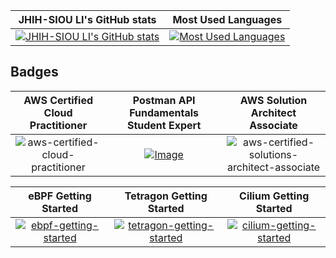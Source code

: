 JHIH-SIOU LI's GitHub stats | Most Used Languages
 :---:                             | :---:
[![JHIH-SIOU LI's GitHub stats](https://github-readme-stats.vercel.app/api?username=pedestrianlove&count_private=true&show_icons=true&include_all_commits=true&theme=github_dark&hide_title=true)](https://github.com/anuraghazra/github-readme-stats) | [![Most Used Languages](https://github-readme-stats.vercel.app/api/top-langs/?username=pedestrianlove&langs_count=10&layout=compact&theme=github_dark&hide_title=true)](https://github.com/anuraghazra/github-readme-stats)

## Badges
AWS Certified Cloud Practitioner  | Postman API Fundamentals Student Expert | AWS Solution Architect Associate | 
:---: | :---: | :---: |
![aws-certified-cloud-practitioner](https://github.com/pedestrianlove/pedestrianlove/assets/37164678/ab5dc456-9b46-4526-95db-825435282818) | [![Image](https://github.com/pedestrianlove/pedestrianlove/assets/37164678/a984cd3c-7c80-4185-baa4-95792876eac1)](https://badgr.com/public/assertions/nT6mqaYcQnWq07RWTCSMyA?identity__email=jsli@linux.com) | ![aws-certified-solutions-architect-associate](https://github.com/pedestrianlove/pedestrianlove/assets/37164678/6ed26994-afbf-4f4c-825c-a9cfc3cf3fc8) | 

eBPF Getting Started | Tetragon Getting Started | Cilium Getting Started |
:---: | :---: | :---: |
[![ebpf-getting-started](https://github.com/user-attachments/assets/dbd9491f-2453-4d29-8bbb-d02fcc06b0a8)](https://www.credly.com/badges/f706f9f3-03d8-4d2e-838c-023c99ad6fd7/public_url) | [![tetragon-getting-started](https://github.com/user-attachments/assets/379540cf-5799-4aff-8982-950657eb5f3f)](https://www.credly.com/badges/7c5dde4d-4db5-4733-ab9c-49e78733ca3a/public_url) | [![cilium-getting-started](https://github.com/user-attachments/assets/1307562d-4599-4efe-b9f7-211840b4946a)](https://www.credly.com/badges/7805dad8-9633-4c0a-af71-7454297cbc2c/public_url) |
